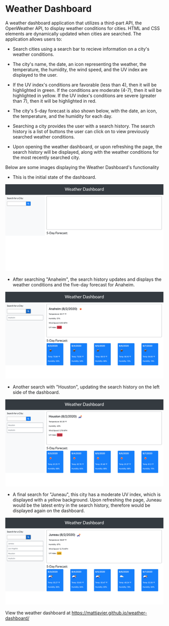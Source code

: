 # Weather Dashboard

A weather dashboard application that utilizes a third-part API, the OpenWeather API, to display weather conditions for cities. HTML and CSS elements are dynamically updated when cities are searched. The application allows users to:

* Search cities using a search bar to recieve information on a city's weather conditions.

* The city's name, the date, an icon representing the weather, the temperature, the humidity, the wind speed, and the UV index are displayed to the user.

* If the UV index's conditions are favorable (less than 4), then it will be highlighted in green. If the conditions are moderate (4-7), then it will be highlighted in yellow. If the UV index's conditions are severe (greater than 7), then it will be highlighted in red.

* The city's 5-day forecast is also shown below, with the date, an icon, the temperature, and the humidity for each day.

* Searching a city provides the user with a search history. The search history is a list of buttons the user can click on to view previously searched weather conditions.

* Upon opening the weather dashboard, or upon refreshing the page, the search history will be displayed, along with the weather conditions for the most recently searched city.

Below are some images displaying the Weather Dashboard's functionality

* This is the initial state of the dashboard.
<img src="./images/dashboard-1.png" width="500">

* After searching "Anaheim", the search history updates and displays the weather conditions and the five-day forecast for Anaheim.
<img src="./images/dashboard-2.png" width="500">

* Another search with "Houston", updating the search history on the left side of the dashboard.
<img src="./images/dashboard-3.png" width="500">

* A final search for "Juneau", this city has a moderate UV index, which is displayed with a yellow background. Upon refreshing the page, Juneau would be the latest entry in the search history, therefore would be displayed again on the dashboard.
<img src="./images/dashboard-4.png" width="500">

View the weather dashboard at https://mattjavier.github.io/weather-dashboard/